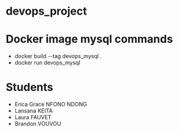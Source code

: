 # devops_project

# Docker image mysql commands
- docker build --tag devops_mysql .
- docker run devops_mysql


# Students
- Erica Grace NFONO NDONG
- Lansana KEITA
- Laura FAUVET
- Brandon VOUVOU